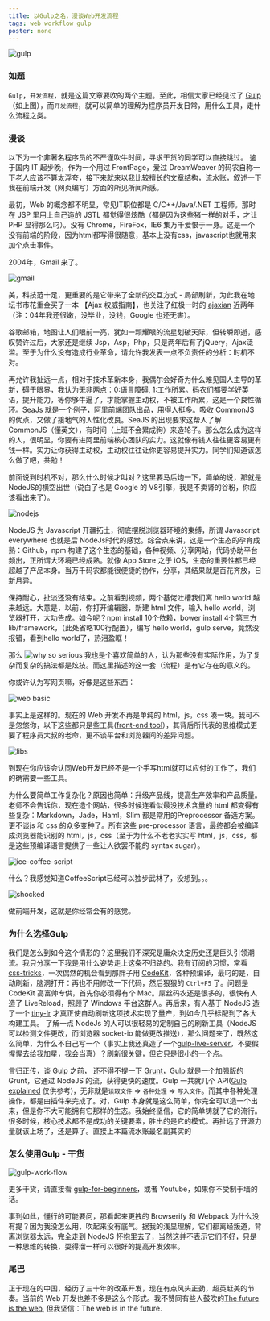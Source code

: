 ```yaml
---
title: 以Gulp之名，漫谈Web开发流程
tags: web workflow gulp
poster: none
---
```


![gulp](http://webahead.oss-cn-qingdao.aliyuncs.com/images/poster/gulp-explained.png)

### 如题
`Gulp`，`开发流程`，就是这篇文章要吹的两个主题。至此，相信大家已经见过了 [Gulp](http://gulpjs.com)（如上图），而`开发流程`，就可以简单的理解为程序员开发日常，用什么工具，走什么流程之类。

### 漫谈
以下为一个非著名程序员的不严谨吹牛时间，寻求干货的同学可以直接跳过。
鉴于国内 IT 起步晚，作为一个用过 FrontPage，爱过 DreamWeaver 的码农自称一下老人应该不算太浮夸，接下来就来以我比较擅长的文章结构，流水账，叙述一下我在前端开发（网页编写）方面的所见所闻所感。

最初，Web 的概念都不明显，常见IT职位都是 C/C++/Java/.NET 工程师。那时在 JSP 里用上自己造的 JSTL 都觉得很炫酷（都是因为这些猪一样的对手，才让 PHP 显得那么叼）。没有 Chrome，FireFox，IE6 集万千爱恨于一身。这是一个没有前端的阶段，因为html都写得很随意，基本上没有css，javascript也就用来加个点击事件。

2004年，Gmail 来了。

![gmail](http://webahead.oss-cn-qingdao.aliyuncs.com/images/gulp-abc/gmail.jpg)

美，科技范十足，更重要的是它带来了全新的交互方式 - 局部刷新，为此我在地坛书市花重金买了一本 【Ajax 权威指南】，也关注了红极一时的 [ajaxian](http://ajaxian.com/) 近两年（注：04年我还很嫩，没毕业，没钱，Google 也还无害）。

谷歌邮箱，地图让人们眼前一亮，犹如一颗耀眼的流星划破天际，但转瞬即逝，感叹赞许过后，大家还是继续 Jsp，Asp，Php，只是两年后有了jQuery，Ajax泛滥。至于为什么没有造成行业革命，请允许我发表一点不负责任的分析：时机不对。

再允许我扯远一点，相对于技术革新本身，我偶尔会好奇为什么难见国人主导的革新，碍于眼界，我认为无非两点：0:语言障碍, 1:工作所累。码农们都要学好英语，提升能力，等你够牛逼了，才能掌握主动权，不被工作所累，这是一个良性循环。SeaJs 就是一个例子，阿里前端团队出品，用得人挺多。吸收  CommonJS 的优点，又做了接地气的人性化改良。SeaJS 的出现要求这帮人了解 CommonJS（懂英文），有时间（上班不会累成狗）来造轮子。那么怎么成为这样的人，很明显，你要有进阿里前端核心团队的实力。这就像有钱人往往更容易更有钱一样。实力让你获得主动权，主动权往往让你更容易提升实力。同学们知道该怎么做了吧，共勉！

前面说到时机不对，那么什么时候才叫对？这里要马后炮一下，简单的说，那就是NodeJS的横空出世（说白了也是 Google 的 V8引擎，我是不卖肾的谷粉，你应该看出来了）。

![nodejs](http://webahead.oss-cn-qingdao.aliyuncs.com/images/gulp-abc/nodejs.png)

NodeJS 为 Javascript 开疆拓土，彻底摆脱浏览器环境的束缚，所谓 Javascript everywhere 也就是后 NodeJs时代的感觉。综合点来讲，这是一个生态的孕育成熟：Github，npm 构建了这个生态的基础，各种视频、分享网站，代码协助平台频出，正所谓大环境已经成熟。就像 App Store 之于 iOS，生态的重要性都已经超越了产品本身。当万千码农都能很便捷的协作，分享，其结果就是百花齐放，日新月异。

保持耐心，扯淡还没有结束。之前看到视频，两个基佬吐槽我们离 hello world 越来越远。大意是，以前，你打开编辑器，新建 html 文件，输入 hello world，浏览器打开，大功告成。如今呢？npm install 10个依赖，bower install 4个第三方 lib/framework，（此处省略100行配置），编写 hello world，gulp serve，竟然没报错，看到hello world了，热泪盈眶！

那么
![why so serious](http://webahead.oss-cn-qingdao.aliyuncs.com/images/gulp-abc/2000px-Why_so_serious-.svg.png)
我也是个喜欢简单的人，认为那些没有实际作用，为了复杂而复杂的搞法都是炫技。而这里描述的这一套（流程）是有它存在的意义的。

你或许认为写网页嘛，好像是这些东西：

![web basic](http://webahead.oss-cn-qingdao.aliyuncs.com/images/gulp-abc/basic.png)

事实上是这样的。现在的 Web 开发不再是单纯的 html，js，css 凑一块。我可不是忽悠你，以下这些都只是些工具([front-end tool](http://ashleynolan.co.uk/blog/frontend-tooling-survey-2015-results)），其背后所代表的思维模式更要了程序员大叔的老命，更不谈平台和浏览器间的差异问题。

![libs](http://webahead.oss-cn-qingdao.aliyuncs.com/images/gulp-abc/libs.jpg)

到现在你应该会认同Web开发已经不是一个手写html就可以应付的工作了，我们的确需要一些工具。

为什么要简单工作复杂化？原因也简单：升级产品线，提高生产效率和产品质量。
老师不会告诉你，现在造个网站，很多时候连看似最没技术含量的 html 都变得有些复杂：Markdown，Jade，Haml，Slim 都是常用的Preprocessor 备选方案。更不谈js 和 css 的众多变种了。所有这些 pre-processor 语言，最终都会被编译成浏览器能识别的 html，js，css（至于为什么不老老实实写 html，js，css，都是这些预编译语言提供了一些让人欲罢不能的 syntax sugar）。


![ice-coffee-script](http://webahead.oss-cn-qingdao.aliyuncs.com/images/gulp-abc/ice-coffee-script.png)

什么？我感觉知道CoffeeScript已经可以独步武林了，没想到。。。

![shocked](http://webahead.oss-cn-qingdao.aliyuncs.com/images/gulp-abc/shocked.png)

做前端开发，这就是你经常会有的感觉。

### 为什么选择Gulp

我们是怎么到如今这个情形的？这里我们不深究是庸众决定历史还是巨头引领潮流。我只分享一下我是用什么姿势走上这条不归路的。我有订阅的习惯，常看[css-tricks](https://css-tricks.com/)，一次偶然的机会看到那胖子用 [CodeKit](https://incident57.com/codekit/index.html)，各种预编译，最叼的是，自动刷新，脑洞打开：再也不用修改一下代码，然后狠狠的 `Ctrl+F5` 了。问题是 CodeKit 高富帅专供，首先你必须得有个 Mac。屌丝码农还是很多的，很快有人造了 LiveReload，照顾了 Windows 平台这群人。再后来，有人基于 NodeJS 造了一个 [tiny-lr](https://github.com/mklabs/tiny-lr) 才真正使自动刷新这项技术实现了量产，到如今几乎标配到了各大构建工具。 了解一点 NodeJs 的人可以很轻易的定制自己的刷新工具（NodeJS 可以检测文件更改，而浏览器 socket-io 能做更改推送），那么问题来了，既然这么简单，为什么不自己写一个（事实上我还真造了一个[gulp-live-server](https://github.com/gimm/gulp-live-server)，不要假惺惺去给我加星，我会当真）？刷新很关键，但它只是很小的一个点。






言归正传，谈 Gulp 之前， 还不得不提一下 [Grunt](http://gruntjs.com)，Gulp 就是一个加强版的 Grunt，它通过 NodeJS 的流，获得更快的速度。Gulp 一共就几个 API([Gulp explained](http://webahead.cn/article/gulp-explained/) 仅供参考)，无非就是`读取文件` => `各种处理` => `写入文件`。而其中各种处理操作，都是由插件来完成了。对，Gulp 本身就是这么简单，你完全可以造一个出来，但是你不大可能拥有它那样的生态。我始终坚信，它的简单铸就了它的流行。很多时候，核心技术都不是成功的关键要素，胜出的是它的模式。再扯远了开源力量就该上场了，还是算了。直接上本篇流水账最名副其实的

### 怎么使用Gulp - 干货

![gulp-work-flow](http://webahead.oss-cn-qingdao.aliyuncs.com/images/gulp-abc/gulp-work-flow.jpg)

更多干货，请直接看 [gulp-for-beginners](https://css-tricks.com/gulp-for-beginners/)，或者 Youtube，如果你不受制于墙的话。

事到如此，懂行的可能要问，那看起来更拽的 Browserify 和 Webpack 为什么没有提？因为我没怎么用，吹起来没有底气。据我的浅显理解，它们都离经叛道，背离浏览器太远，完全走到 NodeJS 怀抱里去了，当然这并不表示它们不好，只是一种思维的转换，耍得溜一样可以很好的提高开发效率。


### 尾巴

正于现在的中国，经历了三十年的改革开发，现在有点风头正劲，超英赶美的节奏。当前的 Web 开发也差不多是这么个形式。我不赞同有些人鼓吹的[The future is the web](http://www.sitepoint.com/long-live-web-app/), 但我坚信：The web is in the future.
